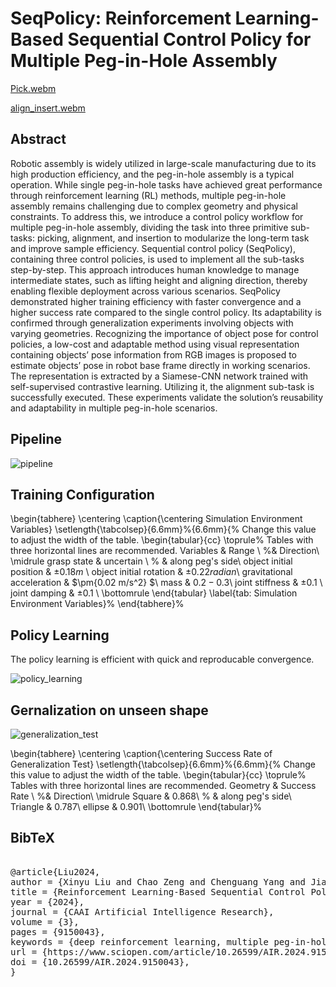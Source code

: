 # SeqPolicy: Reinforcement Learning-Based Sequential Control Policy for Multiple Peg-in-Hole Assembly

[Pick.webm](https://github.com/user-attachments/assets/d982fea1-155d-4a06-9eeb-02cdd2131ed4)

[align_insert.webm](https://github.com/user-attachments/assets/f93f0088-5ba8-422f-a071-dc2b1a6f1c36)

## Abstract
Robotic assembly is widely utilized in large-scale manufacturing due to its high production efficiency, and the peg-in-hole assembly is a typical operation. While single peg-in-hole tasks have achieved great performance through reinforcement learning (RL) methods, multiple peg-in-hole assembly remains challenging due to complex geometry and physical constraints. To address this, we introduce a control policy workflow for multiple peg-in-hole assembly, dividing the task into three primitive sub-tasks: picking, alignment, and insertion to modularize the long-term task and improve sample efficiency. Sequential control policy (SeqPolicy), containing three control policies, is used to implement all the sub-tasks step-by-step. This approach introduces human knowledge to manage intermediate states, such as lifting height and aligning direction, thereby enabling flexible deployment across various scenarios. SeqPolicy demonstrated higher training efficiency with faster convergence and a higher success rate compared to the single control policy. Its adaptability is confirmed through generalization experiments involving objects with varying geometries. Recognizing the importance of object pose for control policies, a low-cost and adaptable method using visual representation containing objects’ pose information from RGB images is proposed to estimate objects’ pose in robot base frame directly in working scenarios. The representation is extracted by a Siamese-CNN network trained with self-supervised contrastive learning. Utilizing it, the alignment sub-task is successfully executed. These experiments validate the solution’s reusability and adaptability in multiple peg-in-hole scenarios.

## Pipeline

![pipeline](https://github.com/user-attachments/assets/df53e719-d8f2-4f4d-bc34-9c3156f9db44)

## Training Configuration
\begin{tabhere}
\centering
\caption{\centering Simulation Environment Variables}
\setlength{\tabcolsep}{6.6mm}%{6.6mm}{% Change this value to adjust the width of the table.
\begin{tabular}{cc}
    \toprule% Tables with three horizontal lines are recommended.
    Variables & Range \\ %& Direction\\
    \midrule
    grasp state    & uncertain \\   %  & along peg's side\\
    object initial position  & $\pm{0.18 m}$ \\
    object initial rotation  & $\pm{0.22 radian}$\\
    gravitational acceleration   & $\pm{0.02 m/s^2} $\\
    mass   &    $0.2-0.3$\\
joint stiffness  & $\pm{0.1}$  \\
    joint damping  & $\pm{0.1}$  \\
    \bottomrule
\end{tabular}
\label{tab: Simulation Environment Variables}%
\end{tabhere}%

## Policy Learning
The policy learning is efficient with quick and reproducable convergence.

![policy_learning](https://github.com/user-attachments/assets/879ef321-a9a4-4303-8509-22558f61101e)

## Gernalization on unseen shape
![generalization_test](https://github.com/user-attachments/assets/d128fd65-153d-4593-ac69-0566b851627b)

\begin{tabhere}
        \centering
        \caption{\centering Success Rate of Generalization Test}
        \setlength{\tabcolsep}{6.6mm}%{6.6mm}{% Change this value to adjust the width of the table.
        \begin{tabular}{cc}
            \toprule% Tables with three horizontal lines are recommended.
            Geometry & Success Rate \\ %& Direction\\
            \midrule
            Square    & 0.868\\   %  & along peg's side\\
            Triangle  & 0.787\\
            ellipse   & 0.901\\
            \bottomrule
        \end{tabular}%

## BibTeX
<pre> 
@article{Liu2024, 
author = {Xinyu Liu and Chao Zeng and Chenguang Yang and Jianwei Zhang},
title = {Reinforcement Learning-Based Sequential Control Policy for Multiple Peg-in-Hole Assembly},
year = {2024},
journal = {CAAI Artificial Intelligence Research},
volume = {3},
pages = {9150043},
keywords = {deep reinforcement learning, multiple peg-in-hole assembly, self-supervised contrastive learning},
url = {https://www.sciopen.com/article/10.26599/AIR.2024.9150043},
doi = {10.26599/AIR.2024.9150043},
}
</pre>




